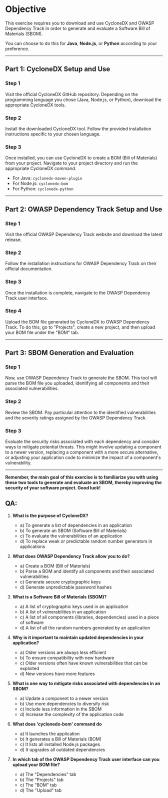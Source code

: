 # Objective

This exercise requires you to download and use CycloneDX and OWASP Dependency Track in order to generate and evaluate a Software Bill of Materials (SBOM). 

You can choose to do this for **Java**, **Node.js**, or **Python** according to your preference.

---

## Part 1: CycloneDX Setup and Use

### Step 1

Visit the official CycloneDX GitHub repository. Depending on the programming language you chose (Java, Node.js, or Python), download the appropriate CycloneDX tools.

### Step 2

Install the downloaded CycloneDX tool. Follow the provided installation instructions specific to your chosen language.

### Step 3

Once installed, you can use CycloneDX to create a BOM (Bill of Materials) from your project. Navigate to your project directory and run the appropriate CycloneDX command.

- For Java: `cyclonedx-maven-plugin`
- For Node.js: `cyclonedx-bom`
- For Python: `cyclonedx-python`

---

## Part 2: OWASP Dependency Track Setup and Use

### Step 1

Visit the official OWASP Dependency Track website and download the latest release.

### Step 2

Follow the installation instructions for OWASP Dependency Track on their official documentation.

### Step 3

Once the installation is complete, navigate to the OWASP Dependency Track user interface.

### Step 4

Upload the BOM file generated by CycloneDX to OWASP Dependency Track. To do this, go to "Projects", create a new project, and then upload your BOM file under the "BOM" tab.

---

## Part 3: SBOM Generation and Evaluation

### Step 1

Now, use OWASP Dependency Track to generate the SBOM. This tool will parse the BOM file you uploaded, identifying all components and their associated vulnerabilities.

### Step 2

Review the SBOM. Pay particular attention to the identified vulnerabilities and the severity ratings assigned by the OWASP Dependency Track.

### Step 3

Evaluate the security risks associated with each dependency and consider ways to mitigate potential threats. This might involve updating a component to a newer version, replacing a component with a more secure alternative, or adjusting your application code to minimize the impact of a component's vulnerability.

---

**Remember, the main goal of this exercise is to familiarize you with using these two tools to generate and evaluate an SBOM, thereby improving the security of your software project. Good luck!**

## QA:

1. **What is the purpose of CycloneDX?**
   - a) To generate a list of dependencies in an application
   - b) To generate an SBOM (Software Bill of Materials)
   - c) To evaluate the vulnerabilities of an application
   - d) To replace weak or predictable random number generators in applications

2. **What does OWASP Dependency Track allow you to do?**
   - a) Create a BOM (Bill of Materials)
   - b) Parse a BOM and identify all components and their associated vulnerabilities
   - c) Generate secure cryptographic keys
   - d) Generate unpredictable password hashes

3. **What is a Software Bill of Materials (SBOM)?**
   - a) A list of cryptographic keys used in an application
   - b) A list of vulnerabilities in an application
   - c) A list of all components (libraries, dependencies) used in a piece of software
   - d) A list of all the random numbers generated by an application

4. **Why is it important to maintain updated dependencies in your application?**
   - a) Older versions are always less efficient
   - b) To ensure compatibility with new hardware
   - c) Older versions often have known vulnerabilities that can be exploited
   - d) New versions have more features

5. **What is one way to mitigate risks associated with dependencies in an SBOM?**
   - a) Update a component to a newer version
   - b) Use more dependencies to diversify risk
   - c) Include less information in the SBOM
   - d) Increase the complexity of the application code

6. **What does 'cyclonedx-bom' command do**
   - a) It launches the application
   - b) It generates a Bill of Materials (BOM)
   - c) It lists all installed Node.js packages
   - d) It upgrades all outdated dependencies

7. **In which tab of the OWASP Dependency Track user interface can you upload your BOM file?**
   - a) The "Dependencies" tab
   - b) The "Projects" tab
   - c) The "BOM" tab
   - d) The "Upload" tab
